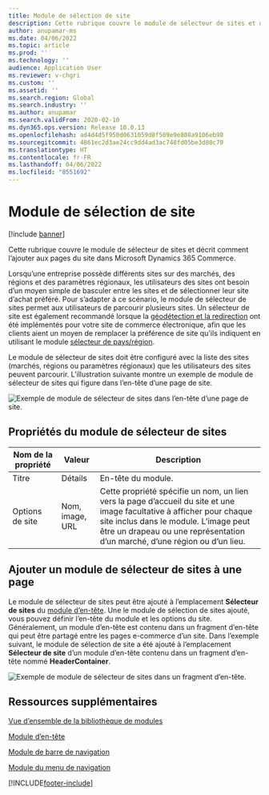 ```yaml
---
title: Module de sélection de site
description: Cette rubrique couvre le module de sélecteur de sites et décrit comment l’ajouter aux pages du site dans Microsoft Dynamics 365 Commerce.
author: anupamar-ms
ms.date: 04/06/2022
ms.topic: article
ms.prod: ''
ms.technology: ''
audience: Application User
ms.reviewer: v-chgri
ms.custom: ''
ms.assetid: ''
ms.search.region: Global
ms.search.industry: ''
ms.author: anupamar
ms.search.validFrom: 2020-02-10
ms.dyn365.ops.version: Release 10.0.13
ms.openlocfilehash: ad4d4d5f950d0631059d8f509e9e808a9106eb98
ms.sourcegitcommit: 4861ec2d3ae24cc9dd4ad3ac748fd05be3d80c70
ms.translationtype: HT
ms.contentlocale: fr-FR
ms.lasthandoff: 04/06/2022
ms.locfileid: "8551692"
---
```

# <a name="site-picker-module"></a>Module de sélection de site

[!include [banner](includes/banner.md)]

Cette rubrique couvre le module de sélecteur de sites et décrit comment l’ajouter aux pages du site dans Microsoft Dynamics 365 Commerce.

Lorsqu’une entreprise possède différents sites sur des marchés, des régions et des paramètres régionaux, les utilisateurs des sites ont besoin d’un moyen simple de basculer entre les sites et de sélectionner leur site d’achat préféré. Pour s’adapter à ce scénario, le module de sélecteur de sites permet aux utilisateurs de parcourir plusieurs sites. Un sélecteur de site est également recommandé lorsque la [géodétection et la redirection](geo-detection-redirection.md) ont été implémentés pour votre site de commerce électronique, afin que les clients aient un moyen de remplacer la préférence de site qu'ils indiquent en utilisant le module [sélecteur de pays/région](country-region-picker-module.md). 

Le module de sélecteur de sites doit être configuré avec la liste des sites (marchés, régions ou paramètres régionaux) que les utilisateurs des sites peuvent parcourir. L’illustration suivante montre un exemple de module de sélecteur de sites qui figure dans l’en-tête d’une page de site.

![Exemple de module de sélecteur de sites dans l’en-tête d’une page de site.](./media/ecommerce-sitepicker.PNG)

## <a name="site-picker-module-properties"></a>Propriétés du module de sélecteur de sites

| Nom de la propriété | Valeur                 | Description |
|---------------|-----------------------|-------------|
| Titre       | Détails                  | En-tête du module. |
| Options de site  | Nom, image, URL      | Cette propriété spécifie un nom, un lien vers la page d’accueil du site et une image facultative à afficher pour chaque site inclus dans le module. L’image peut être un drapeau ou une représentation d’un marché, d’une région ou d’un lieu. |

## <a name="add-a-site-picker-module-to-a-page"></a>Ajouter un module de sélecteur de sites à une page

Le module de sélecteur de sites peut être ajouté à l’emplacement **Sélecteur de sites** du [module d’en-tête](author-header-module.md). Une le module de sélection de sites ajouté, vous pouvez définir l’en-tête du module et les options du site. Généralement, un module d’en-tête est contenu dans un fragment d’en-tête qui peut être partagé entre les pages e-commerce d’un site. Dans l’exemple suivant, le module de sélection de site a été ajouté à l’emplacement **Sélecteur de site** d’un module d’en-tête contenu dans un fragment d’en-tête nommé **HeaderContainer**.

![Exemple de module de sélecteur de sites dans un fragment d’en-tête.](./media/ecommerce-sitepicker-2.png)

## <a name="additional-resources"></a>Ressources supplémentaires

[Vue d’ensemble de la bibliothèque de modules](starter-kit-overview.md)

[Module d’en-tête](author-header-module.md)

[Module de barre de navigation](add-breadcrumb.md)

[Module du menu de navigation](nav-menu-module.md)


[!INCLUDE[footer-include](../includes/footer-banner.md)]
